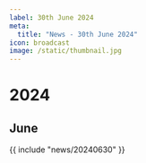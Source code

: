 ```yaml
---
label: 30th June 2024
meta:
  title: "News - 30th June 2024"
icon: broadcast
image: /static/thumbnail.jpg
---
```


# 2024
## June

{{ include "news/20240630" }}
